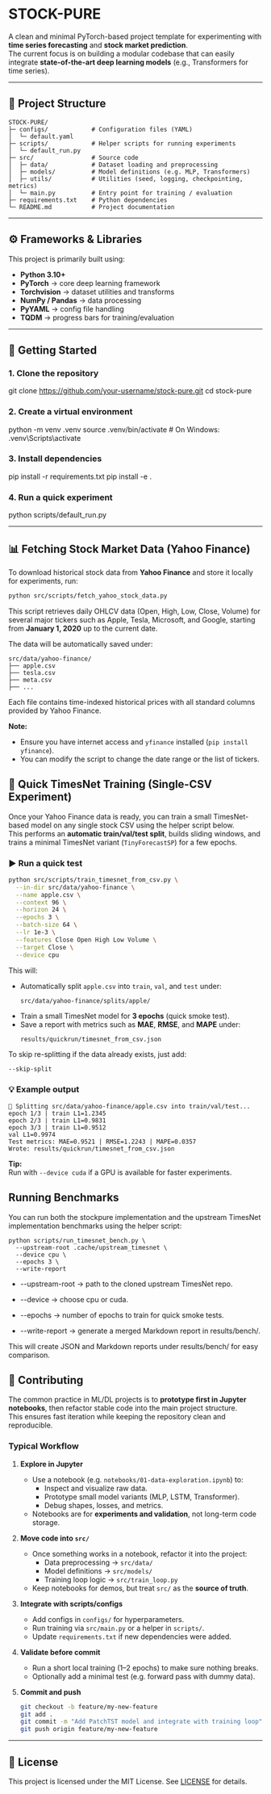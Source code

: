 # STOCK-PURE

A clean and minimal PyTorch-based project template for experimenting with **time series forecasting** and **stock market prediction**.  
The current focus is on building a modular codebase that can easily integrate **state-of-the-art deep learning models** (e.g., Transformers for time series).

---

## 📂 Project Structure

```text
STOCK-PURE/
├─ configs/            # Configuration files (YAML)
│  └─ default.yaml
├─ scripts/            # Helper scripts for running experiments
│  └─ default_run.py
├─ src/                # Source code
│  ├─ data/            # Dataset loading and preprocessing
│  ├─ models/          # Model definitions (e.g. MLP, Transformers)
│  ├─ utils/           # Utilities (seed, logging, checkpointing, metrics)
│  └─ main.py          # Entry point for training / evaluation
├─ requirements.txt    # Python dependencies
└─ README.md           # Project documentation
```

---

## ⚙️ Frameworks & Libraries

This project is primarily built using:

- **Python 3.10+**
- **PyTorch** → core deep learning framework
- **Torchvision** → dataset utilities and transforms
- **NumPy / Pandas** → data processing
- **PyYAML** → config file handling
- **TQDM** → progress bars for training/evaluation

---

## 🚀 Getting Started

### 1. Clone the repository
git clone https://github.com/your-username/stock-pure.git
cd stock-pure

### 2. Create a virtual environment
python -m venv .venv
source .venv/bin/activate   # On Windows: .venv\Scripts\activate

### 3. Install dependencies
pip install -r requirements.txt
pip install -e .

### 4. Run a quick experiment
python scripts/default_run.py

---

## 📊 Fetching Stock Market Data (Yahoo Finance)

To download historical stock data from **Yahoo Finance** and store it locally for experiments, run:

```bash
python src/scripts/fetch_yahoo_stock_data.py
```

This script retrieves daily OHLCV data (Open, High, Low, Close, Volume) for several major tickers such as Apple, Tesla, Microsoft, and Google, starting from **January 1, 2020** up to the current date.

The data will be automatically saved under:

```
src/data/yahoo-finance/
├── apple.csv
├── tesla.csv
├── meta.csv
├── ...
```

Each file contains time-indexed historical prices with all standard columns provided by Yahoo Finance.

**Note:**  
- Ensure you have internet access and `yfinance` installed (`pip install yfinance`).  
- You can modify the script to change the date range or the list of tickers.

## 🧠 Quick TimesNet Training (Single-CSV Experiment)

Once your Yahoo Finance data is ready, you can train a small TimesNet-based model on any single stock CSV using the helper script below.  
This performs an **automatic train/val/test split**, builds sliding windows, and trains a minimal TimesNet variant (`TinyForecastSP`) for a few epochs.

### ▶️ Run a quick test

```bash
python src/scripts/train_timesnet_from_csv.py \
  --in-dir src/data/yahoo-finance \
  --name apple.csv \
  --context 96 \
  --horizon 24 \
  --epochs 3 \
  --batch-size 64 \
  --lr 1e-3 \
  --features Close Open High Low Volume \
  --target Close \
  --device cpu
```

This will:

- Automatically split `apple.csv` into `train`, `val`, and `test` under:
  ```
  src/data/yahoo-finance/splits/apple/
  ```
- Train a small TimesNet model for **3 epochs** (quick smoke test).
- Save a report with metrics such as **MAE**, **RMSE**, and **MAPE** under:
  ```
  results/quickrun/timesnet_from_csv.json
  ```

To skip re-splitting if the data already exists, just add:
```bash
--skip-split
```

### 💡 Example output

```
🔧 Splitting src/data/yahoo-finance/apple.csv into train/val/test...
epoch 1/3 | train L1=1.2345
epoch 2/3 | train L1=0.9831
epoch 3/3 | train L1=0.9512
val L1=0.9974
Test metrics: MAE=0.9521 | RMSE=1.2243 | MAPE=0.0357
Wrote: results/quickrun/timesnet_from_csv.json
```

**Tip:**  
Run with `--device cuda` if a GPU is available for faster experiments.

## Running Benchmarks

You can run both the stockpure implementation and the upstream TimesNet implementation benchmarks using the helper script:

```text
python scripts/run_timesnet_bench.py \
  --upstream-root .cache/upstream_timesnet \
  --device cpu \
  --epochs 3 \
  --write-report
```

- --upstream-root → path to the cloned upstream TimesNet repo.

- --device → choose cpu or cuda.

- --epochs → number of epochs to train for quick smoke tests.

- --write-report → generate a merged Markdown report in results/bench/.

This will create JSON and Markdown reports under results/bench/ for easy comparison.

## 🤝 Contributing

The common practice in ML/DL projects is to **prototype first in Jupyter notebooks**, then refactor stable code into the main project structure.  
This ensures fast iteration while keeping the repository clean and reproducible.

### Typical Workflow

1. **Explore in Jupyter**
   - Use a notebook (e.g. `notebooks/01-data-exploration.ipynb`) to:
     - Inspect and visualize raw data.
     - Prototype small model variants (MLP, LSTM, Transformer).
     - Debug shapes, losses, and metrics.
   - Notebooks are for **experiments and validation**, not long-term code storage.

2. **Move code into `src/`**
   - Once something works in a notebook, refactor it into the project:
     - Data preprocessing → `src/data/`
     - Model definitions → `src/models/`
     - Training loop logic → `src/train_loop.py`
   - Keep notebooks for demos, but treat `src/` as the **source of truth**.

3. **Integrate with scripts/configs**
   - Add configs in `configs/` for hyperparameters.
   - Run training via `src/main.py` or a helper in `scripts/`.
   - Update `requirements.txt` if new dependencies were added.

4. **Validate before commit**
   - Run a short local training (1–2 epochs) to make sure nothing breaks.
   - Optionally add a minimal test (e.g. forward pass with dummy data).

5. **Commit and push**
   ```bash
   git checkout -b feature/my-new-feature
   git add .
   git commit -m "Add PatchTST model and integrate with training loop"
   git push origin feature/my-new-feature

---

## 📜 License

This project is licensed under the MIT License. See [LICENSE](LICENSE) for details.
